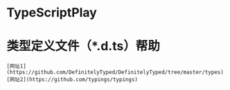# TypeScriptPlay
# 类型定义文件（*.d.ts）帮助
	[网址1](https://github.com/DefinitelyTyped/DefinitelyTyped/tree/master/types)
	[网址2](https://github.com/typings/typings)